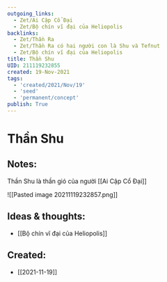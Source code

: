 ```yaml
---
outgoing_links:
  - Zet/Ai Cập Cổ Đại
  - Zet/Bộ chín vĩ đại của Heliopolis
backlinks:
  - Zet/Thần Ra
  - Zet/Thần Ra có hai người con là Shu và Tefnut
  - Zet/Bộ chín vĩ đại của Heliopolis
title: Thần Shu
UID: 211119232855
created: 19-Nov-2021
tags:
  - 'created/2021/Nov/19'
  - 'seed'
  - 'permanent/concept'
publish: True
---
```

# Thần Shu

## Notes:
Thần Shu là thần gió của người [[Ai Cập Cổ Đại]]

![[Pasted image 20211119232857.png]]

## Ideas & thoughts:
- [[Bộ chín vĩ đại của Heliopolis]]


## Created:
- [[2021-11-19]]
